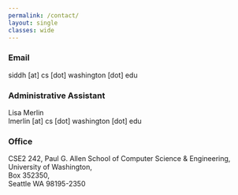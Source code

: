 ```yaml
---
permalink: /contact/
layout: single
classes: wide
---
```

### Email
siddh [at] cs [dot] washington [dot] edu

### Administrative Assistant
Lisa Merlin  
lmerlin [at] cs [dot] washington [dot] edu  

### Office
CSE2 242,
Paul G. Allen School of Computer Science & Engineering,  
University of Washington,  
Box 352350,  
Seattle WA 98195-2350  
